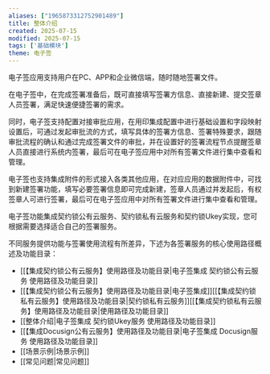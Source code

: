 ```yaml
---
aliases: ["1965873312752901489"]
title: 整体介绍
created: 2025-07-15
modified: 2025-07-15
tags: ['基础模块']
theme: 电子签
---
```


电子签应用支持用户在PC、APP和企业微信端，随时随地签署文件。

在电子签中，在完成签署准备后，既可直接填写签署方信息、直接新建、提交签章人员签署，满足快速便捷签署的需求。

同时，电子签支持配置对接审批应用，在用印集成配置中进行基础设置和字段映射设置后，可通过发起审批流的方式，填写具体的签署方信息、签署特殊要求，跟随审批流程的确认和通过完成签署文件的审批，并在设置好的签署流程节点提醒签章人员直接进行系统内签署，最后可在电子签应用中对所有签署文件进行集中查看和管理。

电子签也支持集成附件的形式接入各类其他应用，在对应应用的数据附件中，可找到新建签署功能，填写必要签署信息即可完成新建，签章人员通过并发起后，有权签章人可进行签署，最后可在电子签应用中对所有签署文件进行集中查看和管理。

电子签功能集成契约锁公有云服务、契约锁私有云服务和契约锁Ukey实现，您可根据需要选择适合自己的签署服务。

不同服务提供功能与签署使用流程有所差异，下述为各签署服务的核心使用路径概述及功能目录：

- [[【集成契约锁公有云服务】使用路径及功能目录|电子签集成 契约锁公有云服务 使用路径及功能目录]]
- [[【集成契约锁公有云服务】使用路径及功能目录|电子签集成]][[【集成契约锁私有云服务】使用路径及功能目录|契约锁私有云服务]][[【集成契约锁私有云服务】使用路径及功能目录|使用路径及功能目录]]
- [[整体介绍|电子签集成 契约锁Ukey服务 使用路径及功能目录]]
- [[【集成Docusign公有云服务】使用路径及功能目录|电子签集成 Docusign服务 使用路径及功能目录]]
- [[场景示例|场景示例]]
- [[常见问题|常见问题]]